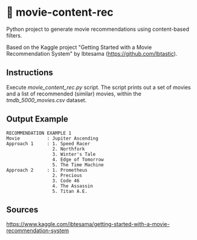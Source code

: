 # :movie_camera: movie-content-rec
Python project to generate movie recommendations using content-based filters.

Based on the Kaggle project "Getting Started with a Movie Recommendation System" by Ibtesama (https://github.com/Ibtastic).

## Instructions

Execute *movie_content_rec.py* script. The script prints out a set of movies and a list of recommended (similar) movies, within the *tmdb_5000_movies.csv* dataset.

## Output Example

```
RECOMMENDATION EXAMPLE 1
Movie          : Jupiter Ascending
Approach 1     : 1. Speed Racer
                 2. Northfork
                 3. Winter's Tale
                 4. Edge of Tomorrow
                 5. The Time Machine
Approach 2     : 1. Prometheus
                 2. Precious
                 3. Code 46
                 4. The Assassin
                 5. Titan A.E.
```

## Sources

https://www.kaggle.com/ibtesama/getting-started-with-a-movie-recommendation-system
